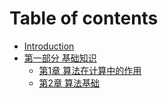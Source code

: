 # Table of contents

* [Introduction](README.md)
* [第一部分 基础知识](part1/README.md)
  * [第1章 算法在计算中的作用](part1/chapter1.md)
  * [第2章 算法基础](part1/chapter2.md)

